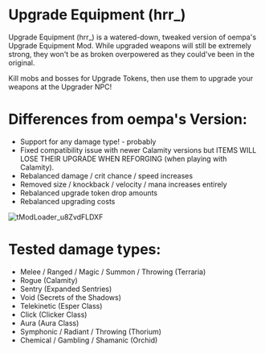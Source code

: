 # Upgrade Equipment (hrr\_)

Upgrade Equipment (hrr_) is a watered-down, tweaked version of oempa's Upgrade Equipment Mod. While upgraded weapons will still be extremely strong, they won't be as broken overpowered as they could've been in the original. 

Kill mobs and bosses for Upgrade Tokens, then use them to upgrade your weapons at the Upgrader NPC!

# Differences from oempa's Version:
- Support for any damage type! - probably
- Fixed compatibility issue with newer Calamity versions but ITEMS WILL LOSE THEIR UPGRADE WHEN REFORGING (when playing with Calamity).
- Rebalanced damage / crit chance / speed increases
- Removed size / knockback / velocity / mana increases entirely
- Rebalanced upgrade token drop amounts
- Rebalanced upgrading costs

![tModLoader_u8ZvdFLDXF](https://user-images.githubusercontent.com/4664921/159839712-4cbb6fb9-0e57-41d0-813d-4e16ad3d8946.gif)

# Tested damage types: 
- Melee / Ranged / Magic / Summon / Throwing (Terraria)
- Rogue (Calamity)
- Sentry (Expanded Sentries)
- Void (Secrets of the Shadows)
- Telekinetic (Esper Class)
- Click (Clicker Class)
- Aura (Aura Class)
- Symphonic / Radiant / Throwing (Thorium)
- Chemical / Gambling / Shamanic (Orchid)
